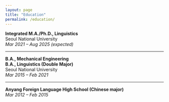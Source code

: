 ```yaml
---
layout: page
title: "Education"
permalink: /education/
---
```



**Integrated M.A./Ph.D., Linguistics**  
Seoul National University  
*Mar 2021 – Aug 2025 (expected)*

---

**B.A., Mechanical Engineering**  
**B.A., Linguistics (Double Major)**  
Seoul National University  
*Mar 2015 – Feb 2021*

---

**Anyang Foreign Language High School (Chinese major)**  
*Mar 2012 – Feb 2015*
